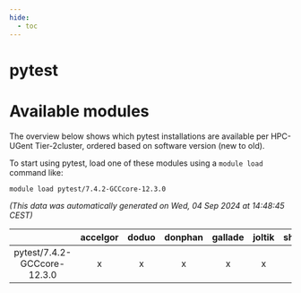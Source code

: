 ```yaml
---
hide:
  - toc
---
```


pytest
======

# Available modules


The overview below shows which pytest installations are available per HPC-UGent Tier-2cluster, ordered based on software version (new to old).

To start using pytest, load one of these modules using a `module load` command like:

```shell
module load pytest/7.4.2-GCCcore-12.3.0
```

*(This data was automatically generated on Wed, 04 Sep 2024 at 14:48:45 CEST)*  

| |accelgor|doduo|donphan|gallade|joltik|shinx|skitty|
| :---: | :---: | :---: | :---: | :---: | :---: | :---: | :---: |
|pytest/7.4.2-GCCcore-12.3.0|x|x|x|x|x|x|x|
